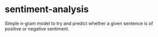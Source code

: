 # sentiment-analysis

Simple n-gram model to try and predict whether a given sentence is of positive or negative sentiment.
